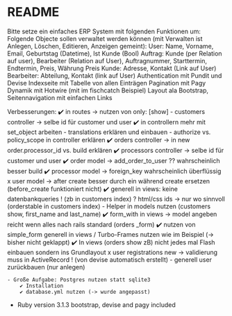 # README

Bitte setze ein einfaches ERP System mit folgenden Funktionen um:
Folgende Objecte sollen verwaltet werden können (mit Verwalten ist Anlegen, Löschen, Editieren, Anzeigen gemeint):
User:
Name, Vorname, Email, Geburtstag (Datetime), Ist Kunde (Bool)
Auftrag:
Kunde (per Relation auf user), Bearbeiter (Relation auf User), Auftragnummer, Starttermin, Endtermin, Preis, Währung Preis
Kunde:
Adresse, Kontakt (Link auf User)
Bearbeiter:
Abteilung, Kontakt (link auf User)
Authentication mit Pundit und Devise
Indexseite mit Tabelle von allen Einträgen
Pagination mit Pagy
Dynamik mit Hotwire (mit im fischcatch Beispiel)
Layout ala Bootstrap, Seitennavigation mit einfachen Links

Verbesserungen:
  ✔️ in routes -> nutzen von only: [show] 
	- customers controller -> selbe id für customer und user 
	✔️ in controllern mehr mit set_object arbeiten
	- translations erklären und einbauen
	- authorize vs. policy_scope in controller erklären
	✔️ orders controller -> in new order.processor_id vs. build erklären 
	✔️ processors controller -> selbe id für customer und user 
	✔️ order model -> add_order_to_user ?? wahrscheinlich besser build 
	✔️ processor model -> foreign_key wahrscheinlich überflüssig 
	x user model -> after create besser durch ein während create ersetzen (before_create funktioniert nicht)
	✔️ generell in views: keine datenbankqueries ! (zb in customers index) 
	? html/css ids -> nur wo sinnvoll (orderstable in customers index) 
	- Helper in models nutzen (customers show, first_name and last_name)
	✔️ form_with in views -> model angeben reicht wenn alles nach rails standard (orders _form)
	✔️ nutzen von simple_form generell in views
	/ Turbo-Frames nutzen wie im Beispiel (-> bisher nicht geklappt)
	✔️ In views (orders show zB) nicht jedes mal Flash einbauen sondern ins Grundlayout
	x user registrations new -> validierung muss in ActiveRecord ! (von devise automatisch erstellt)
	- generell user zurückbauen (nur anlegen)
	
	- Große Aufgabe: Postgres nutzen statt sqlite3
		✔️ Installation 
		✔️ database.yml nutzen (-> wurde angepasst)




* Ruby version 3.1.3
  bootstrap, devise and pagy included
